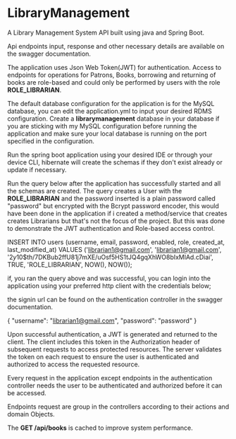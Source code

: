 # LibraryManagement

A Library Management System API  built using java and Spring Boot. 

Api endpoints input, response and other necessary details are available on the swagger documentation.

The application uses Json Web Token(JWT) for authentication. Access to endpoints for operations
for Patrons, Books, borrowing and returning of books are role-based and could only be performed 
by users with the role **ROLE_LIBRARIAN**.

The default database configuration for the application is for the MySQL database, you can edit the 
application.yml to input your desired RDMS configuration.
Create a **librarymanagement** database in your database if you are sticking with my MySQL configuration 
before running the application and make sure your local database is running on the port specified in the configuration.

Run the spring boot application using your desired IDE or through your device CLI, hibernate will create the schemas if 
they don't exist already or update if necessary.

Run the query below after the application has successfully started and all the schemas are created.
The query creates a User with the **ROLE_LIBRARIAN** and the password inserted 
is a plain password called "password" but encrypted with the Bcrypt password encoder, this would have been done 
in the application if i created a method/service that creates creates Librarians but that's not the focus of the project.
But this was done to demonstrate the JWT authentication and Role-based access control.

INSERT INTO users (username, email, password, enabled, role, created_at, last_modified_at)
VALUES ('librarian1@gmail.com', 'librarian1@gmail.com', '$2y$10$th/7DKBub2ffU81j7mXE/uOsf5HS1tJQ4gqXhWO8bIxMlAd.cDiai', TRUE, 'ROLE_LIBRARIAN', NOW(), NOW());

if, you ran the query above and was successful, you can login into the application using your preferred http client with the credentials below;

the signin url can be found on the authentication controller in the swagger documentation.

{
  "username": "librarian1@gmail.com",
  "password": "password"
}

Upon successful authentication, a JWT is generated and returned to the client. The client includes this token in the Authorization header 
of subsequent requests to access protected resources. The server validates the token on each request to ensure 
the user is authenticated and authorized to access the requested resource.

Every request in the application except endpoints in the authentication controller needs the user to be authenticated and authorized before 
it can be accessed.

Endpoints request are group in the controllers according to their actions and domain Objects.

The **GET /api/books** is cached to improve system performance.
